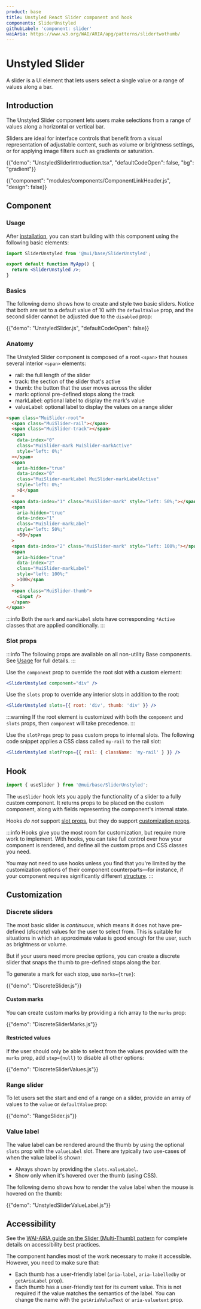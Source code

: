 ```yaml
---
product: base
title: Unstyled React Slider component and hook
components: SliderUnstyled
githubLabel: 'component: slider'
waiAria: https://www.w3.org/WAI/ARIA/apg/patterns/slidertwothumb/
---
```


# Unstyled Slider

<p class="description">A slider is a UI element that lets users select a single value or a range of values along a bar.
</p>

## Introduction

The Unstyled Slider component lets users make selections from a range of values along a horizontal or vertical bar.

Sliders are ideal for interface controls that benefit from a visual representation of adjustable content, such as volume or brightness settings, or for applying image filters such as gradients or saturation.

{{"demo": "UnstyledSliderIntroduction.tsx", "defaultCodeOpen": false, "bg": "gradient"}}

{{"component": "modules/components/ComponentLinkHeader.js", "design": false}}

## Component

### Usage

After [installation](/base/getting-started/installation/), you can start building with this component using the following basic elements:

```jsx
import SliderUnstyled from '@mui/base/SliderUnstyled';

export default function MyApp() {
  return <SliderUnstyled />;
}
```

### Basics

The following demo shows how to create and style two basic sliders.
Notice that both are set to a default value of 10 with the `defaultValue` prop, and the second slider cannot be adjusted due to the `disabled` prop:

{{"demo": "UnstyledSlider.js", "defaultCodeOpen": false}}

### Anatomy

The Unstyled Slider component is composed of a root `<span>` that houses several interior `<span>` elements:

- rail: the full length of the slider
- track: the section of the slider that's active
- thumb: the button that the user moves across the slider
- mark: optional pre-defined stops along the track
- markLabel: optional label to display the mark's value
- valueLabel: optional label to display the values on a range slider

```html
<span class="MuiSlider-root">
  <span class="MuiSlider-rail"></span>
  <span class="MuiSlider-track"></span>
  <span
    data-index="0"
    class="MuiSlider-mark MuiSlider-markActive"
    style="left: 0%;"
  ></span>
  <span
    aria-hidden="true"
    data-index="0"
    class="MuiSlider-markLabel MuiSlider-markLabelActive"
    style="left: 0%;"
    >0</span
  >
  <span data-index="1" class="MuiSlider-mark" style="left: 50%;"></span>
  <span
    aria-hidden="true"
    data-index="1"
    class="MuiSlider-markLabel"
    style="left: 50%;"
    >50</span
  >
  <span data-index="2" class="MuiSlider-mark" style="left: 100%;"></span>
  <span
    aria-hidden="true"
    data-index="2"
    class="MuiSlider-markLabel"
    style="left: 100%;"
    >100</span
  >
  <span class="MuiSlider-thumb">
    <input />
  </span>
</span>
```

:::info
Both the `mark` and `markLabel` slots have corresponding `*Active` classes that are applied conditionally.
:::

### Slot props

:::info
The following props are available on all non-utility Base components.
See [Usage](/base/getting-started/usage/) for full details.
:::

Use the `component` prop to override the root slot with a custom element:

```jsx
<SliderUnstyled component="div" />
```

Use the `slots` prop to override any interior slots in addition to the root:

```jsx
<SliderUnstyled slots={{ root: 'div', thumb: 'div' }} />
```

:::warning
If the root element is customized with both the `component` and `slots` props, then `component` will take precedence.
:::

Use the `slotProps` prop to pass custom props to internal slots.
The following code snippet applies a CSS class called `my-rail` to the rail slot:

```jsx
<SliderUnstyled slotProps={{ rail: { className: 'my-rail' } }} />
```

## Hook

```js
import { useSlider } from '@mui/base/SliderUnstyled';
```

The `useSlider` hook lets you apply the functionality of a slider to a fully custom component.
It returns props to be placed on the custom component, along with fields representing the component's internal state.

Hooks _do not_ support [slot props](#slot-props), but they do support [customization props](#customization).

:::info
Hooks give you the most room for customization, but require more work to implement.
With hooks, you can take full control over how your component is rendered, and define all the custom props and CSS classes you need.

You may not need to use hooks unless you find that you're limited by the customization options of their component counterparts—for instance, if your component requires significantly different [structure](#anatomy).
:::

## Customization

### Discrete sliders

The most basic slider is _continuous_, which means it does not have pre-defined (_discrete_) values for the user to select from.
This is suitable for situations in which an approximate value is good enough for the user, such as brightness or volume.

But if your users need more precise options, you can create a discrete slider that snaps the thumb to pre-defined stops along the bar.

To generate a mark for each stop, use `marks={true}`:

{{"demo": "DiscreteSlider.js"}}

#### Custom marks

You can create custom marks by providing a rich array to the `marks` prop:

{{"demo": "DiscreteSliderMarks.js"}}

#### Restricted values

If the user should only be able to select from the values provided with the `marks` prop, add `step={null}` to disable all other options:

{{"demo": "DiscreteSliderValues.js"}}

### Range slider

To let users set the start and end of a range on a slider, provide an array of values to the `value` or `defaultValue` prop:

{{"demo": "RangeSlider.js"}}

### Value label

The value label can be rendered around the thumb by using the optional `slots` prop with the `valueLabel` slot. There are typically two use-cases of when the value label is shown:

- Always shown by providing the `slots.valueLabel`.
- Show only when it's hovered over the thumb (using CSS).

The following demo shows how to render the value label when the mouse is hovered on the thumb:

{{"demo": "UnstyledSliderValueLabel.js"}}

## Accessibility

See the [WAI-ARIA guide on the Slider (Multi-Thumb) pattern](https://www.w3.org/WAI/ARIA/apg/patterns/slidertwothumb/) for complete details on accessibility best practices.

The component handles most of the work necessary to make it accessible.
However, you need to make sure that:

- Each thumb has a user-friendly label (`aria-label`, `aria-labelledby` or `getAriaLabel` prop).
- Each thumb has a user-friendly text for its current value.
  This is not required if the value matches the semantics of the label.
  You can change the name with the `getAriaValueText` or `aria-valuetext` prop.

